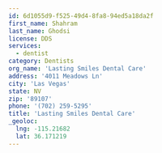```yaml
---
id: 6d1055d9-f525-49d4-8fa8-94ed5a18da2f
first_name: Shahram
last_name: Ghodsi
license: DDS
services:
  - dentist
category: Dentists
org_name: 'Lasting Smiles Dental Care'
address: '4011 Meadows Ln'
city: 'Las Vegas'
state: NV
zip: '89107'
phone: '(702) 259-5295'
title: 'Lasting Smiles Dental Care'
_geoloc:
  lng: -115.21682
  lat: 36.171219
---
```

